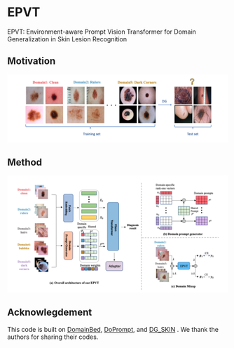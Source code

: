 # EPVT
EPVT: Environment-aware Prompt Vision Transformer for Domain Generalization in Skin Lesion Recognition

## Motivation
![alt text](image/motivation.png)
## Method
![alt text](image/method.png)




## Acknowlegdement

This code is built on [DomainBed](https://github.com/facebookresearch/DomainBed), [DoPrompt](https://github.com/zhengzangw/DoPrompt), and [DG_SKIN](https://github.com/alceubissoto/artifact-generalization-skin) . We thank the authors for sharing their codes.
